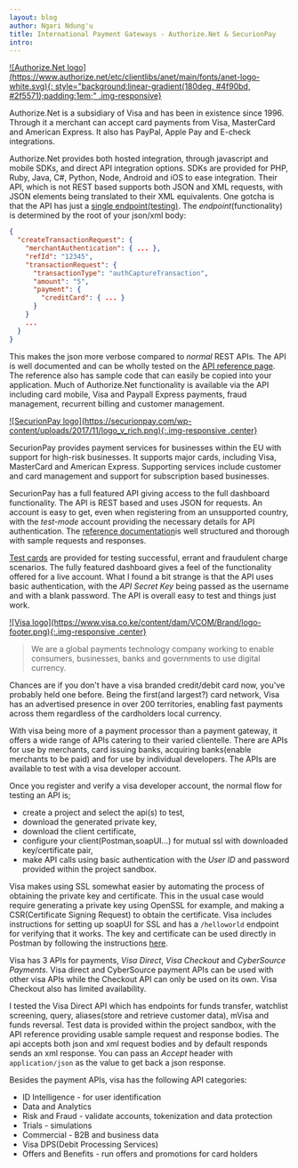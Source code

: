 ```yaml
---
layout: blog
author: Ngari Ndung'u
title: International Payment Gateways - Authorize.Net & SecurionPay
intro:
---
```


<a href="https://www.authorize.net/">
![Authorize.Net logo](https://www.authorize.net/etc/clientlibs/anet/main/fonts/anet-logo-white.svg){: style="background:linear-gradient(180deg, #4f90bd, #2f5571);padding:1em;" .img-responsive}
</a>

Authorize.Net is a subsidiary of Visa and has been in existence since 1996. Through it a merchant can accept card payments from Visa, MasterCard and American Express.
It also has PayPal, Apple Pay and E-check integrations.

Authorize.Net provides both hosted integration, through javascript and mobile SDKs, and direct API integration options. 
SDKs are provided for PHP, Ruby, Java, C#, Python, Node, Android and iOS to ease integration.
Their API, which is not REST based supports both JSON and XML requests, with JSON elements being translated to their XML equivalents.
One gotcha is that the API has just a [single endpoint(testing)](https://apitest.authorize.net/xml/v1/request.api). 
The *endpoint*(functionality) is determined by the root of your json/xml body:
~~~json
{
  "createTransactionRequest": {
    "merchantAuthentication": { ... },
    "refId": "12345",
    "transactionRequest": {
      "transactionType": "authCaptureTransaction",
      "amount": "5",
      "payment": {
        "creditCard": { ... }
      }
    }
    ...
  }
}
~~~
This makes the json more verbose compared to *normal* REST APIs.
The API is well documented and can be wholly tested on the [API reference page](https://developer.authorize.net/api/reference/).
The reference also has sample code that can easily be copied into your application.
Much of Authorize.Net functionality is available via the API including card mobile, Visa and Paypall Express payments, fraud management, recurrent billing and customer management.

<a href="https://securionpay.com/">
![SecurionPay logo](https://securionpay.com/wp-content/uploads/2017/11/logo_v_rich.png){:.img-responsive .center}
</a>

SecurionPay provides payment services for businesses within the EU with support for high-risk businesses.
It supports major cards, including Visa, MasterCard and American Express. Supporting services include customer and card management and support for subscription based businesses.

SecurionPay has a full featured API giving access to the full dashboard functionality. The API is REST based and uses JSON for requests.
An account is easy to get, even when registering from an unsupported country, with the *test-mode* account providing the necessary details for API authentication.
The [reference documentation](https://securionpay.com/docs/api#introduction)is well structured and thorough with sample requests and responses.

[Test cards](https://securionpay.com/docs/testing) are provided for testing successful, errant and fraudulent charge scenarios.
The fully featured dashboard gives a feel of the functionality offered for a live account.
What I found a bit strange is that the API uses basic authentication, with the *API Secret Key* being passed as the username and with a blank password.
The API is overall easy to test and things just work.

<a href="https://www.visa.co.ke/">
![Visa logo](https://www.visa.co.ke/content/dam/VCOM/Brand/logo-footer.png){:.img-responsive .center}
</a>

> We are a global payments technology company working to enable consumers, businesses, banks and governments to use digital currency.

Chances are if you don't have a visa branded credit/debit card now, you've probably held one before.
Being the first(and largest?) card network, Visa has an advertised presence in over 200 territories, enabling fast payments across them regardless of the cardholders local currency.

With visa being more of a payment processor than a payment gateway, it offers a wide range of APIs catering to their varied clientelle.
There are APIs for use by merchants, card issuing banks, acquiring banks(enable merchants to be paid) and for use by individual developers.
The APIs are available to test with a visa developer account.

Once you register and verify a visa developer account, the normal flow for testing an API is;
- create a project and select the api(s) to test, 
- download the generated private key, 
- download the client certificate,
- configure your client(Postman,soapUI...) for mutual ssl with downloaded key/certificate pair,
- make API calls using basic authentication with the *User ID* and password provided within the project sandbox.

Visa makes using SSL somewhat easier by automating the process of obtaining the private key and certificate.
This in the usual case would require generating a private key using OpenSSL for example, and making a CSR(Certificate Signing Request) to obtain the certificate.
Visa includes instructions for setting up soapUI for SSL and has a `/helloworld` endpoint for verifying that it works.
The key and certificate can be used directly in Postman by following the instructions [here](https://learning.getpostman.com/docs/postman/sending_api_requests/certificates/).

Visa has 3 APIs for payments, *Visa Direct*, *Visa Checkout* and *CyberSource Payments*. 
Visa direct and CyberSource payment APIs can be used with other visa APIs while the Checkout API can only be used on its own. Visa Checkout also has limited availability.

I tested the Visa Direct API which has endpoints for funds transfer, watchlist screening, query, aliases(store and retrieve customer data), mVisa and funds reversal.
Test data is provided within the project sandbox, with the API reference providing usable sample request and response bodies.
The api accepts both json and xml request bodies and by default responds sends an xml response. You can pass an *Accept* header with `application/json` as the value to get back a json response.

Besides the payment APIs, visa has the following API categories:
  - ID Intelligence - for user identification
  - Data and Analytics
  - Risk and Fraud - validate accounts, tokenization and data protection
  - Trials - simulations
  - Commercial - B2B and business data
  - Visa DPS(Debit Processing Services)
  - Offers and Benefits - run offers and promotions for card holders
